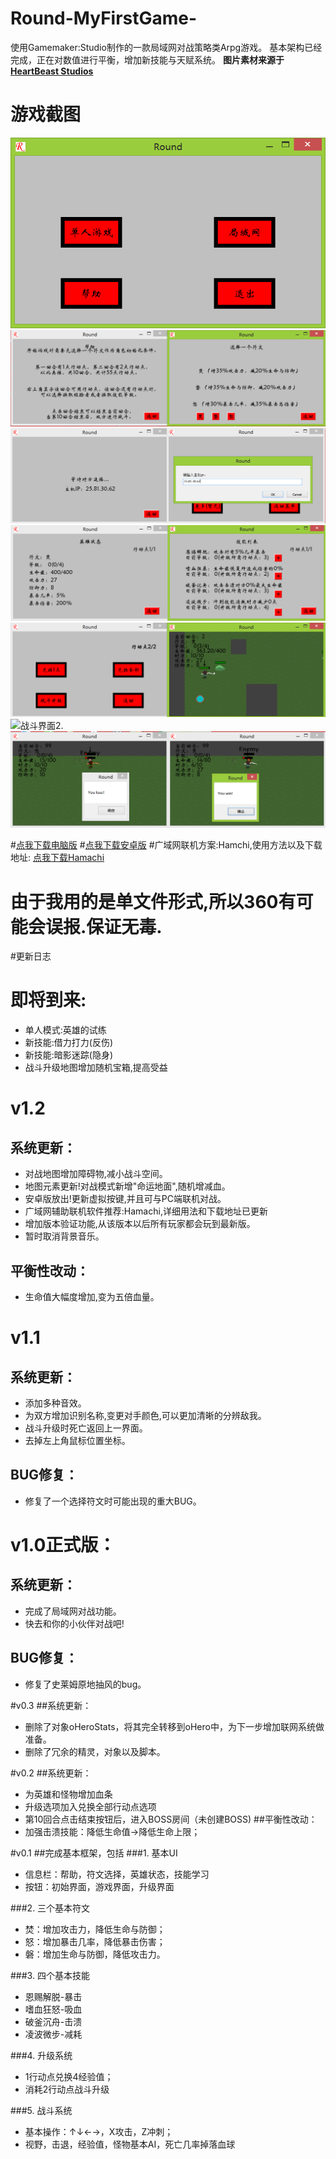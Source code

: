 # Round-MyFirstGame-

使用Gamemaker:Studio制作的一款局域网对战策略类Arpg游戏。
基本架构已经完成，正在对数值进行平衡，增加新技能与天赋系统。
**图片素材来源于 [HeartBeast Studios](http://www.heartbeaststudios.com/)**
# 游戏截图
![主页面](/image/主页面.png)
![帮助界面+单人游戏](/image/帮助界面+单人游戏.png)
![联机界面](/image/联机界面.png)
![状态界面+技能界面.](/image/状态界面+技能界面.png)
![升级界面](/image/升级界面.png)
![战斗界面2.](/image/战斗界面2.ng)
![战斗界面3.](/image/战斗界面3.png)

#[点我下载电脑版](http://45.58.54.172/game/round/Round_v1.2.0.exe)
#[点我下载安卓版](http://45.58.54.172/game/round/Round_v1.2.0.apk)
#广域网联机方案:Hamchi,使用方法以及下载地址: [点我下载Hamachi](http://45.58.54.172/game/hamachi.zip)
# **由于我用的是单文件形式,所以360有可能会误报.保证无毒.**

#更新日志
# 即将到来:
* 单人模式:英雄的试练
* 新技能:借力打力(反伤)
* 新技能:暗影迷踪(隐身)
* 战斗升级地图增加随机宝箱,提高受益


# v1.2
## 系统更新：
* 对战地图增加障碍物,减小战斗空间。
* 地图元素更新!对战模式新增"命运地面",随机增减血。
* 安卓版放出!更新虚拟按键,并且可与PC端联机对战。
* 广域网辅助联机软件推荐:Hamachi,详细用法和下载地址已更新
* 增加版本验证功能,从该版本以后所有玩家都会玩到最新版。
* 暂时取消背景音乐。
 
## 平衡性改动：
* 生命值大幅度增加,变为五倍血量。


# v1.1
## 系统更新：
* 添加多种音效。
* 为双方增加识别名称,变更对手颜色,可以更加清晰的分辨敌我。
* 战斗升级时死亡返回上一界面。
* 去掉左上角鼠标位置坐标。

## BUG修复：
* 修复了一个选择符文时可能出现的重大BUG。



# v1.0正式版：
## 系统更新：
* 完成了局域网对战功能。
* 快去和你的小伙伴对战吧!
 
## BUG修复：
* 修复了史莱姆原地抽风的bug。


#v0.3
##系统更新：
* 删除了对象oHeroStats，将其完全转移到oHero中，为下一步增加联网系统做准备。
* 删除了冗余的精灵，对象以及脚本。


#v0.2
##系统更新：
* 为英雄和怪物增加血条
* 升级选项加入兑换全部行动点选项
* 第10回合点击结束按钮后，进入BOSS房间（未创建BOSS)
##平衡性改动：
* 加强击溃技能：降低生命值→降低生命上限；


#v0.1
##完成基本框架，包括
###1. 基本UI
* 信息栏：帮助，符文选择，英雄状态，技能学习
* 按钮：初始界面，游戏界面，升级界面

###2. 三个基本符文
* 焚：增加攻击力，降低生命与防御；
* 怒：增加暴击几率，降低暴击伤害；
* 磐：增加生命与防御，降低攻击力。

###3. 四个基本技能
* 恩赐解脱-暴击
* 嗜血狂怒-吸血
* 破釜沉舟-击溃
* 凌波微步-减耗
    
###4. 升级系统
* 1行动点兑换4经验值；
* 消耗2行动点战斗升级
    
###5. 战斗系统
* 基本操作：↑↓←→，X攻击，Z冲刺；
* 视野，击退，经验值，怪物基本AI，死亡几率掉落血球

